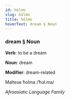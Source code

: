 ```yaml
---
id: hölmo
slug: hölmo
title: hölmo
hoverText: dream § Noun
---
```


### dream § Noun

**Verb**: to be a dream

**Noun**: dream

**Modifier**: dream-related

Maltese ħolma /ˈħɔl.ma/

*Afroasiatic Language Family*